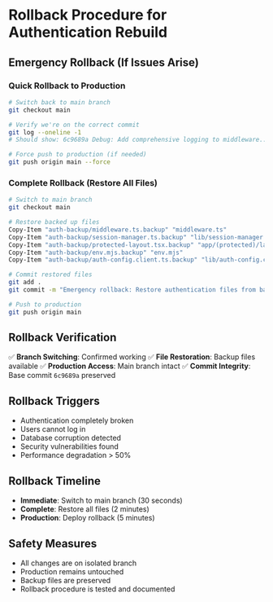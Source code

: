 # Rollback Procedure for Authentication Rebuild

## Emergency Rollback (If Issues Arise)

### Quick Rollback to Production
```bash
# Switch back to main branch
git checkout main

# Verify we're on the correct commit
git log --oneline -1
# Should show: 6c9689a Debug: Add comprehensive logging to middleware...

# Force push to production (if needed)
git push origin main --force
```

### Complete Rollback (Restore All Files)
```bash
# Switch to main branch
git checkout main

# Restore backed up files
Copy-Item "auth-backup/middleware.ts.backup" "middleware.ts"
Copy-Item "auth-backup/session-manager.ts.backup" "lib/session-manager.ts"
Copy-Item "auth-backup/protected-layout.tsx.backup" "app/(protected)/layout.tsx"
Copy-Item "auth-backup/env.mjs.backup" "env.mjs"
Copy-Item "auth-backup/auth-config.client.ts.backup" "lib/auth-config.client.ts"

# Commit restored files
git add .
git commit -m "Emergency rollback: Restore authentication files from backup"

# Push to production
git push origin main
```

## Rollback Verification
✅ **Branch Switching**: Confirmed working
✅ **File Restoration**: Backup files available
✅ **Production Access**: Main branch intact
✅ **Commit Integrity**: Base commit `6c9689a` preserved

## Rollback Triggers
- Authentication completely broken
- Users cannot log in
- Database corruption detected
- Security vulnerabilities found
- Performance degradation > 50%

## Rollback Timeline
- **Immediate**: Switch to main branch (30 seconds)
- **Complete**: Restore all files (2 minutes)
- **Production**: Deploy rollback (5 minutes)

## Safety Measures
- All changes are on isolated branch
- Production remains untouched
- Backup files are preserved
- Rollback procedure is tested and documented
